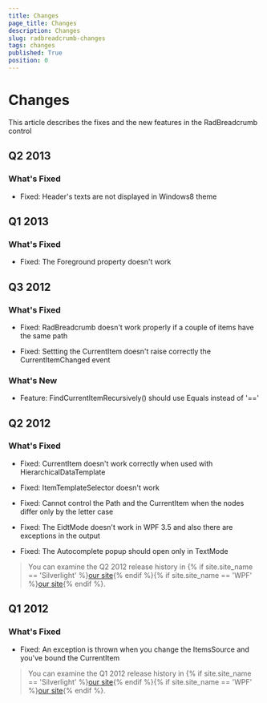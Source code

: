 ```yaml
---
title: Changes
page_title: Changes
description: Changes
slug: radbreadcrumb-changes
tags: changes
published: True
position: 0
---
```


# Changes

This article describes the fixes and the new features in the RadBreadcrumb control

## Q2 2013

### What's Fixed

* Fixed: Header's texts are not displayed in Windows8 theme 

## Q1 2013

### What's Fixed

* Fixed: The Foreground property doesn't work

## Q3 2012

### What's Fixed

* Fixed: RadBreadcrumb doesn't work properly if a couple of items have the same path

* Fixed: Settting the CurrentItem doesn't raise correctly the CurrentItemChanged event

### What's New

* Feature: FindCurrentItemRecursively() should use Equals instead of '=='

## Q2 2012

### What's Fixed

* Fixed: CurrentItem doesn't work correctly when used with HierarchicalDataTemplate

* Fixed: ItemTemplateSelector doesn't work

* Fixed: Cannot control the Path and the CurrentItem when the nodes differ only by the letter case

* Fixed: The EidtMode doesn't work in WPF 3.5 and also there are exceptions in the output

* Fixed: The Autocomplete popup should open only in TextMode

>You can examine the Q2 2012 release history in {% if site.site_name == 'Silverlight' %}[our site](http://www.telerik.com/products/silverlight/whats-new/release_notes/q2-2012-version-2012-2-607.aspx){% endif %}{% if site.site_name == 'WPF' %}[our site](http://www.telerik.com/products/wpf/whats-new/release-history/q2-2012-version-2012-2-607-2457892840.aspx){% endif %}.
			  

## Q1 2012

### What's Fixed

* Fixed: An exception is thrown when you change the ItemsSource and you've bound the CurrentItem

>You can examine the Q1 2012 release history in {% if site.site_name == 'Silverlight' %}[our site](http://www.telerik.com/products/silverlight/whats-new/release_notes/q1-2012-version-2012-1-215-271395503.aspx){% endif %}{% if site.site_name == 'WPF' %}[our site](http://www.telerik.com/products/wpf/whats-new/release-history/q1-2012-version-2012-1-215-1506305735.aspx){% endif %}.